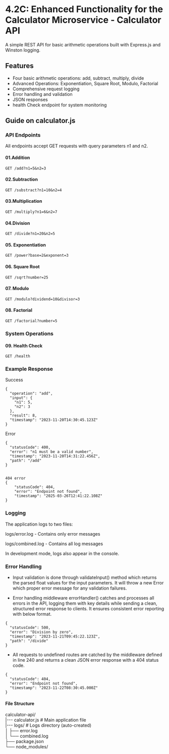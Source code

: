 # 4.2C: Enhanced Functionality for the Calculator Microservice - Calculator API

A simple REST API for basic arithmetic operations built with Express.js and Winston logging.

## Features

- Four basic arithmetic operations: add, subtract, multiply, divide
- Advanced Operations: Exponentiation, Square Root, Modulo, Factorial
- Comprehensive request logging
- Error handling and validation
- JSON responses
- health Check endpoint for system monitoring

## Guide on calculator.js

### API Endpoints
All endpoints accept GET requests with query parameters n1 and n2.

#### 01.Addition

```
GET /add?n1=5&n2=3
```

#### 02.Subtraction

```
GET /substract?n1=10&n2=4
```

#### 03.Multiplication

```
GET /multiply?n1=6&n2=7
```

#### 04.Division

```
GET /divide?n1=20&n2=5
```

#### 05. Exponentiation

```
GET /power?base=2&exponent=3
```

#### 06. Square Root

```
GET /sqrt?number=25
```

#### 07. Modulo

```
GET /modulo?dividend=10&divisor=3
```

#### 08. Factorial

```
GET /factorial?number=5
```

### System Operations

#### 09. Health Check

```
GET /health
```

### Example Response

Success
```
{
  "operation": "add",
  "input": {
    "n1": 5,
    "n2": 3
  },
  "result": 8,
  "timestamp": "2023-11-20T14:30:45.123Z"
}
```

Error
```
{
  "statusCode": 400,
  "error": "n1 must be a valid number",
  "timestamp": "2023-11-20T14:31:22.456Z",
  "path": "/add"
}
```

```

404 error
{
    "statusCode": 404,
    "error": "Endpoint not found",
    "timestamp": "2025-03-26T12:41:22.108Z"
}
```

### Logging
The application logs to two files:

logs/error.log - Contains only error messages

logs/combined.log - Contains all log messages

In development mode, logs also appear in the console.

### Error Handling 

* Input validation is done through validateInput() method which returns the parsed float values for the input parameters.
  It will throw a new Error which proper error message for any validation failures.

* Error handling middleware errorHandler() catches and processes all errors in the API, logging them with key details while sending a clean, structured error response to clients. It ensures consistent error reporting with below format.

```
{
  "statusCode": 500,
  "error": "Division by zero",
  "timestamp": "2023-11-21T09:45:22.123Z",
  "path": "/divide"
}
```

* All requests to undefined routes are catched by the middleware defined in line 240 and returns a clean JSON error response with a 404 status code. 
```
{
  "statusCode": 404,
  "error": "Endpoint not found",
  "timestamp": "2023-11-22T08:30:45.000Z"
}
```




#### File Structure

calculator-api/<br>
|--- calculator.js               # Main application file <br>
|--- logs/                # Logs directory (auto-created)<br>
│   ├── error.log        <br>
│   └── combined.log     <br>
├── package.json<br>
└── node_modules/<br>

